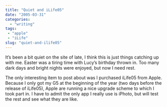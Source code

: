 ```yaml
---
title: "Quiet and iLife05"
date: "2005-03-31"
categories: 
  - "writing"
tags:
 - "apple"
 - "iLife"
slug: "quiet-and-ilife05"
---
```


It’s been a bit quiet on the site of late, I think this is just things catching up with me. Easter was a tiring time with Lucy’s birthday thrown in. Too many dark days and bright nights were enjoyed, but now I need rest.  

The only interesting item to post about was I purchased iLife05 from Apple. Because I only got my G5 at the beginning of the year (two days before the release of iLife05), Apple are running a nice upgrade scheme to which I took part in. I have to admit the only app I really use is iPhoto, but will test the rest and see what they are like.
